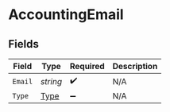 # AccountingEmail


## Fields

| Field                                   | Type                                    | Required                                | Description                             |
| --------------------------------------- | --------------------------------------- | --------------------------------------- | --------------------------------------- |
| `Email`                                 | *string*                                | :heavy_check_mark:                      | N/A                                     |
| `Type`                                  | [Type](../../Models/Components/Type.md) | :heavy_minus_sign:                      | N/A                                     |